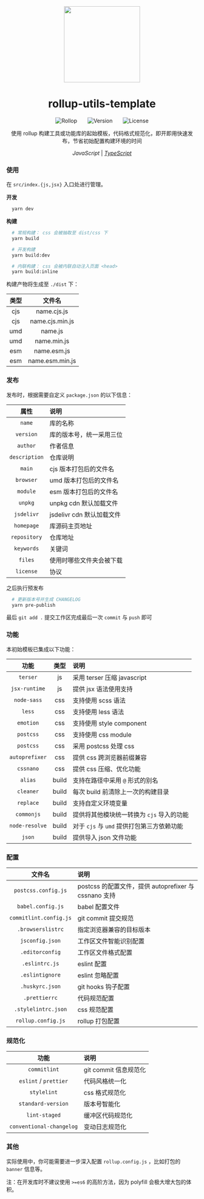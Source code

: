 <div align="center">

<img src = 'https://cdn.jsdelivr.net/gh/fz6m/Private-picgo@moe/img/20201122042521.jpg' width = '200px' />

# rollup-utils-template

![Rollop](https://img.shields.io/badge/rollop-2.3-ec4a3f)
&nbsp;&nbsp;&nbsp;&nbsp;&nbsp;
![Version](https://img.shields.io/badge/version-1.9-orange)
&nbsp;&nbsp;&nbsp;&nbsp;&nbsp;
![License](https://img.shields.io/github/license/fz6m/rollup-utils-template)

使用 rollup 构建工具或功能库的起始模板，代码格式规范化，即开即用快速发布，节省初始配置构建环境的时间

*JavaScript* | *[TypeScript](https://github.com/fz6m/rollup-utils-template/tree/typescript)*

</div>


### 使用

在 `src/index.{js,jsx}` 入口处进行管理。

**开发**

```bash
  yarn dev
```

**构建**

```bash
  # 常规构建： css 会被抽取至 dist/css 下
  yarn build

  # 开发构建
  yarn build:dev

  # 内联构建： css 会被内联自动注入页面 <head>
  yarn build:inline
```

构建产物将生成至 `./dist` 下：

类型|文件名
:-:|:-:
cjs|name.cjs.js
cjs|name.cjs.min.js
umd|name.js
umd|name.min.js
esm|name.esm.js
esm|name.esm.min.js

### 发布

发布时，根据需要自定义 `package.json` 的以下信息：

属性|说明
:-:|:-
`name`| 库的名称
`version`| 库的版本号，统一采用三位
`author`| 作者信息
`description`| 仓库说明
`main`| cjs 版本打包后的文件名
`browser`| umd 版本打包后的文件名
`module`| esm 版本打包后的文件名
`unpkg`| unpkg cdn 默认加载文件
`jsdelivr` | jsdelivr cdn 默认加载文件
`homepage` | 库源码主页地址
`repository`| 仓库地址
`keywords`| 关键词
`files`| 使用时哪些文件夹会被下载
`license`| 协议

之后执行预发布

```bash
  # 更新版本号并生成 CHANGELOG
  yarn pre-publish
```

最后 `git add .` 提交工作区完成最后一次 `commit` 与 `push` 即可

### 功能

本初始模板已集成以下功能：

功能|类型|说明
:-:|:-:|:-
`terser`|js|采用 terser 压缩 javascript
`jsx-runtime`|js|提供 jsx 语法使用支持
`node-sass`|css|支持使用 scss 语法
`less`|css|支持使用 less 语法
`emotion`|css|支持使用 style component
`postcss`|css|支持使用 css module
`postcss`|css|采用 postcss 处理 css
`autoprefixer`|css|提供 css 跨浏览器前缀兼容
`cssnano`|css|提供 css 压缩、优化功能
`alias`|build|支持在路径中采用 `@` 形式的别名
`cleaner`|build|每次 build 前清除上一次的构建目录
`replace`|build|支持自定义环境变量
`commonjs`|build|提供将其他模块统一转换为 `cjs` 导入的功能
`node-resolve`|build|对于 `cjs` 与 `umd` 提供打包第三方依赖功能
`json`|build|提供导入 json 文件功能


### 配置

文件名|说明
:-:|:-
`postcss.config.js`| postcss 的配置文件，提供 autoprefixer 与 cssnano 支持
`babel.config.js`| babel 配置文件
`commitlint.config.js`| git commit 提交规范
`.browserslistrc`| 指定浏览器兼容的目标版本
`jsconfig.json`| 工作区文件智能识别配置
`.editorconfig`| 工作区文件格式配置
`.eslintrc.js`| eslint 配置
`.eslintignore`| eslint 忽略配置
`.huskyrc.json`| git hooks 钩子配置
`.prettierrc`| 代码规范配置
`.stylelintrc.json`| css 规范配置
`rollup.config.js`| rollup 打包配置

### 规范化

功能|说明
:-:|:-
`commitlint`| git commit 信息规范化
`eslint` / `prettier`| 代码风格统一化
`stylelint`| css 格式规范化
`standard-version`| 版本号智能化
`lint-staged`| 缓冲区代码规范化
`conventional-changelog`| 变动日志规范化


### 其他

实际使用中，你可能需要进一步深入配置 `rollup.config.js` ，比如打包的 `banner` 信息等。

注：在开发库时不建议使用 `>=es6` 的高阶方法，因为 polyfill 会极大增大包的体积。
